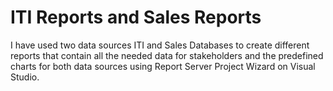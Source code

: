 # ITI Reports and Sales Reports

I have used two data sources ITI and Sales Databases to create different reports that contain all the needed data for stakeholders and the predefined charts for both data sources using Report Server Project Wizard on Visual Studio.

